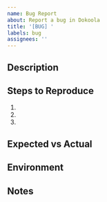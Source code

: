 ```yaml
---
name: Bug Report
about: Report a bug in Dokoola
title: '[BUG] '
labels: bug
assignees: ''
---
```


## Description
<!-- Describe the bug -->

## Steps to Reproduce
1.
2.
3.

## Expected vs Actual
<!-- What should happen vs what actually happens -->

## Environment
<!-- Relevant environment details if needed -->

## Notes
<!-- Any additional context, logs, or screenshots -->
